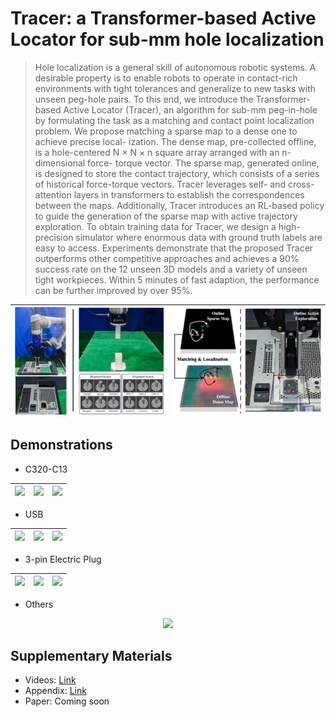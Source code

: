 # Tracer: a Transformer-based Active Locator for sub-mm hole localization

> Hole localization is a general skill of autonomous robotic systems. A desirable property is to enable robots to operate in contact-rich environments with tight tolerances and generalize to new tasks with unseen peg-hole pairs. To this end, we introduce the Transformer-based Active Locator (Tracer), an algorithm for sub-mm peg-in-hole by formulating the task as a matching and contact point localization problem. We propose matching a sparse map to a dense one to achieve precise local- ization. The dense map, pre-collected offline, is a hole-centered N × N × n square array arranged with an n-dimensional force- torque vector. The sparse map, generated online, is designed to store the contact trajectory, which consists of a series of historical force-torque vectors. Tracer leverages self- and cross-attention layers in transformers to establish the correspondences between the maps. Additionally, Tracer introduces an RL-based policy to guide the generation of the sparse map with active trajectory exploration. To obtain training data for Tracer, we design a high-precision simulator where enormous data with ground truth labels are easy to access. Experiments demonstrate that the proposed Tracer outperforms other competitive approaches and achieves a 90% success rate on the 12 unseen 3D models and a variety of unseen tight workpieces. Within 5 minutes of fast adaption, the performance can be further improved by over 95%.


<div align="center">

| <img src="assets/setting.png" width="400" /> | <img src="assets/cover.png" width="400"  /> | 
|:--:|:--:|

</div>

## Demonstrations

- C320-C13

<div align="center">

| <img src="assets/c13-1.gif" width="250" /> | <img src="assets/c13-2.gif" width="250"  /> | <img src="assets/c13-3.gif" width="250"  /> |
|:--:|:--:|:--:|

</div>

- USB

<div align="center">

| <img src="assets/usb-1.gif" width="250" /> | <img src="assets/usb-3.gif" width="250"  /> | <img src="assets/usb-2.gif" width="250"  /> |
|:--:|:--:|:--:|

</div>

- 3-pin Electric Plug

<div align="center">

| <img src="assets/rubber-1.gif" width="250" /> | <img src="assets/rubber-2.gif" width="250"  /> | <img src="assets/rubber-3.gif" width="250"  /> |
|:--:|:--:|:--:|

</div>


- Others

<div align="center">

<img src="assets/other.png" width="400" />

</div>


## Supplementary Materials
- Videos: [Link](https://www.bilibili.com/video/BV1xK411U71q/?spm_id_from=333.999.0.0&vd_source=607a93301df2e521df43ecab79ab1dec)
- Appendix: [Link](https://github.com/xieliang555/Tracer/blob/main/assets/RAL_supplementary.pdf)
- Paper: Coming soon
